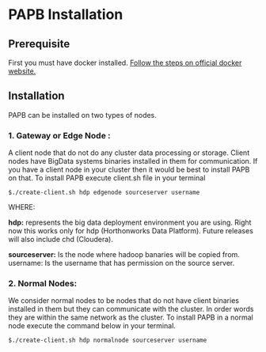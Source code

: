 # PAPB Installation

## Prerequisite

First you must have docker installed. [Follow the steps on official docker website.](https://docs.docker.com/engine/installation/) 

## Installation

PAPB can be installed on two types of nodes. 

### 1. Gateway or Edge Node :
A client node that do not do any cluster data processing or storage. Client nodes have BigData systems binaries installed in them for communication. If you have a client node in your cluster then it would be best to install PAPB on that. To install PAPB execute client.sh file in your terminal

`$./create-client.sh hdp edgenode sourceserver username`

WHERE: 

**hdp:** represents the big data deployment environment you are using. Right now this works only for hdp (Horthonworks Data Platform). Future releases will also include chd (Cloudera).

**sourceserver:** Is the node where hadoop banaries will be copied from. 
username: Is the username that has permission on the source server. 

### 2. Normal Nodes: 
We consider normal nodes to be nodes that do not have client binaries installed in them but they can communicate with the cluster. In order words they are within the same network as the cluster. To install PAPB in a normal node execute the command below in your terminal. 

`$./create-client.sh hdp normalnode sourceserver username`
